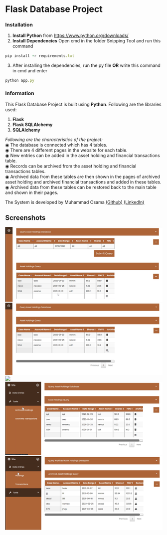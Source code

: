 # Flask Database Project
### Installation
1) **Install Python** from https://www.python.org/downloads/
2) **Install Dependencies**
Open cmd in the folder Snipping Tool and run this command
```ruby
pip install -r requirements.txt
```
3) After installing the dependencies, run the py file **OR** write this command in cmd and enter
```ruby
python app.py
```
### Information
This Flask Database Project is built using **Python**. Following are the libraries used:
1) **Flask**
2) **Flask SQLAlchemy**
3) **SQLAlchemy**

*Following are the characteristics of the project:*<br>
◉ The database is connected which has 4 tables.<br>
◉ There are 4 different pages in the website for each table.<br>
◉ New entries can be added in the asset holding and financial transactions table.<br>
◉ Records can be archived from the asset holding and financial transactions tables.<br>
◉ Archived data from these tables are then shown in the pages of archived asset holding and archived financial transactions and added in these tables.<br>
◉ Archived data from these tables can be restored back to the main table and shown in their pages.<br>

The System is developed by Muhammad Osama [(Github)](https://github.com/Osama710) [(LinkedIn)](https://www.linkedin.com/in/osama-yousuf-6a1952177/)

## Screenshots
![](/Screenshots/main.png)
![](Screenshots/main2.png)
![](./Screenshots/colunmns.png)
![](./Screenshots/side.png)
![](./Screenshots/side2.png)
